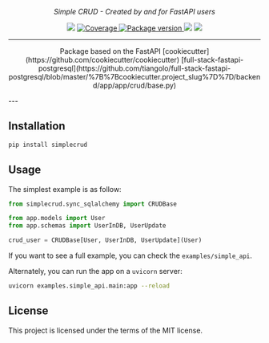 <p align="center">
    <em>Simple CRUD - Created by and for FastAPI users</em>
</p>
<p align="center">
<img src="https://img.shields.io/github/last-commit/Kludex/simplecrud.svg">
<a href="https://codecov.io/gh/Kludex/simplecrud" target="_blank">
    <img src="https://codecov.io/gh/Kludex/simplecrud/branch/main/graph/badge.svg?token=J6D4HJ4G9X" alt="Coverage">
</a>
<a href="https://pypi.org/project/simplecrud" target="_blank">
    <img src="https://badge.fury.io/py/simplecrud.svg" alt="Package version">
</a>
    <img src="https://img.shields.io/pypi/pyversions/simplecrud.svg">
    <img src="https://img.shields.io/github/license/Kludex/simplecrud.svg">
</p>

---
<p align="center">
    Package based on the FastAPI [cookiecutter](https://github.com/cookiecutter/cookiecutter) [full-stack-fastapi-postgresql](https://github.com/tiangolo/full-stack-fastapi-postgresql/blob/master/%7B%7Bcookiecutter.project_slug%7D%7D/backend/app/app/crud/base.py)
</p>
---

## Installation

```bash
pip install simplecrud
```

## Usage

The simplest example is as follow:

```python
from simplecrud.sync_sqlalchemy import CRUDBase

from app.models import User
from app.schemas import UserInDB, UserUpdate

crud_user = CRUDBase[User, UserInDB, UserUpdate](User)
```

If you want to see a full example, you can check the `examples/simple_api`.

Alternately, you can run the app on a `uvicorn` server:

```bash
uvicorn examples.simple_api.main:app --reload
```

## License

This project is licensed under the terms of the MIT license.
